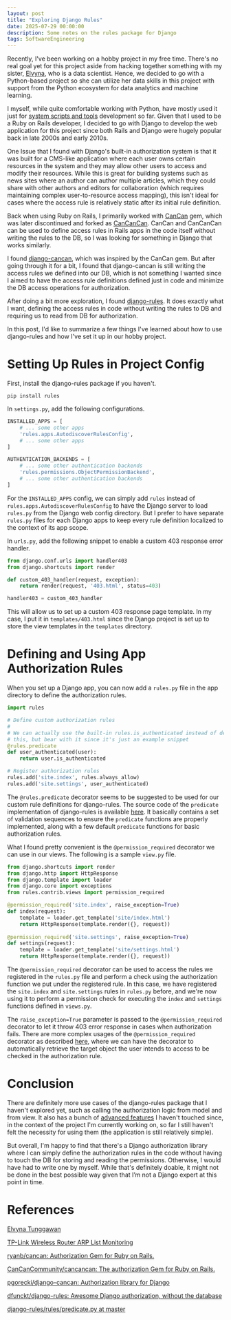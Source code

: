 ```yaml
---
layout: post
title: "Exploring Django Rules"
date: 2025-07-29 00:00:00
description: Some notes on the rules package for Django
tags: SoftwareEngineering
---
```


Recently, I've been working on a hobby project in my free time. There's no real goal yet for this project aside from hacking together something with my sister, [Elvyna](https://elvyna.github.io/), who is a data scientist. Hence, we decided to go with a Python-based project so she can utilize her data skills in this project with support from the Python ecosystem for data analytics and machine learning.

I myself, while quite comfortable working with Python, have mostly used it just for [system scripts and tools](/2022-05-24/tp-link-wireless-router-arp-list-monitoring) development so far. Given that I used to be a Ruby on Rails developer, I decided to go with Django to develop the web application for this project since both Rails and Django were hugely popular back in late 2000s and early 2010s.

One Issue that I found with Django's built-in authorization system is that it was built for a CMS-like application where each user owns certain resources in the system and they may allow other users to access and modify their resources. While this is great for building systems such as news sites where an author can author multiple articles, which they could share with other authors and editors for collaboration (which requires maintaining complex user-to-resource access mapping), this isn't ideal for cases where the access rule is relatively static after its initial rule definition.

Back when using Ruby on Rails, I primarily worked with [CanCan](https://github.com/ryanb/cancan) gem, which was later discontinued and forked as [CanCanCan](https://github.com/CanCanCommunity/cancancan). CanCan and CanCanCan can be used to define access rules in Rails apps in the code itself without writing the rules to the DB, so I was looking for something in Django that works similarly.

I found [django-cancan](https://github.com/pgorecki/django-cancan), which was inspired by the CanCan gem. But after going through it for a bit, I found that django-cancan is still writing the access rules we defined into our DB, which is not something I wanted since I aimed to have the access rule definitions defined just in code and minimize the DB access operations for authorization.

After doing a bit more exploration, I found [django-rules](https://github.com/dfunckt/django-rules). It does exactly what I want, defining the access rules in code without writing the rules to DB and requiring us to read from DB for authorization.

In this post, I'd like to summarize a few things I've learned about how to use django-rules and how I've set it up in our hobby project.

# Setting Up Rules in Project Config

First, install the django-rules package if you haven't.

```
pip install rules
```

In `settings.py`, add the following configurations.

```python
INSTALLED_APPS = [
    # ... some other apps
    'rules.apps.AutodiscoverRulesConfig',
    # ... some other apps
]

AUTHENTICATION_BACKENDS = [
    # ... some other authentication backends
    'rules.permissions.ObjectPermissionBackend',
    # ... some other authentication backends
]
```

For the `INSTALLED_APPS` config, we can simply add `rules` instead of `rules.apps.AutodiscoverRulesConfig` to have the Django server to load `rules.py` from the Django web config directory. But I prefer to have separate `rules.py` files for each Django apps to keep every rule definition localized to the context of its app scope.

In `urls.py`, add the following snippet to enable a custom 403 response error handler.

```python
from django.conf.urls import handler403
from django.shortcuts import render

def custom_403_handler(request, exception):
    return render(request, '403.html', status=403)

handler403 = custom_403_handler
```

This will allow us to set up a custom 403 response page template. In my case, I put it in `templates/403.html` since the Django project is set up to store the view templates in the `templates` directory.

# Defining and Using App Authorization Rules

When you set up a Django app, you can now add a `rules.py` file in the app directory to define the authorization rules.

```python
import rules

# Define custom authorization rules
#
# We can actually use the built-in rules.is_authenticated instead of defining our own rule for
# this, but bear with it since it's just an example snippet
@rules.predicate
def user_authenticated(user):
    return user.is_authenticated

# Register authorization rules
rules.add('site.index', rules.always_allow)
rules.add('site.settings', user_authenticated)
```

The `@rules.predicate` decorator seems to be suggested to be used for our custom rule definitions for django-rules. The source code of the `predicate` implementation of django-rules is available [here](https://github.com/dfunckt/django-rules/blob/master/rules/predicates.py). It basically contains a set of validation sequences to ensure the `predicate` functions are properly implemented, along with a few default `predicate` functions for basic authorization rules.

What I found pretty convenient is the `@permission_required` decorator we can use in our views. The following is a sample `view.py` file.

```python
from django.shortcuts import render
from django.http import HttpResponse
from django.template import loader
from django.core import exceptions
from rules.contrib.views import permission_required

@permission_required('site.index', raise_exception=True)
def index(request):
    template = loader.get_template('site/index.html')
    return HttpResponse(template.render({}, request))
    
@permission_required('site.settings', raise_exception=True)
def settings(request):
    template = loader.get_template('site/settings.html')
    return HttpResponse(template.render({}, request))
```

The `@permission_required` decorator can be used to access the rules we registered in the `rules.py` file and perform a check using the authorization function we put under the registered rule. In this case, we have registered the `site.index` and `site.settings` rules in `rules.py` before, and we're now using it to perform a permission check for executing the `index` and `settings` functions defined in `views.py`.

The `raise_exception=True` parameter is passed to the `@permission_required` decorator to let it throw 403 error response in cases when authorization fails. There are more complex usages of the `@permission_required` decorator as described [here](https://github.com/dfunckt/django-rules?tab=readme-ov-file#permissions-in-views), where we can have the decorator to automatically retrieve the target object the user intends to access to be checked in the authorization rule.

# Conclusion

There are definitely more use cases of the django-rules package that I haven't explored yet, such as calling the authorization logic from model and from view. It also has a bunch of [advanced features](https://github.com/dfunckt/django-rules/tree/master?tab=readme-ov-file#advanced-features) I haven't touched since, in the context of the project I'm currently working on, so far I still haven't felt the necessity for using them (the application is still relatively simple).

But overall, I'm happy to find that there's a Django authorization library where I can simply define the authorization rules in the code without having to touch the DB for storing and reading the permissions. Otherwise, I would have had to write one by myself. While that's definitely doable, it might not be done in the best possible way given that I’m not a Django expert at this point in time.

# References

[Elvyna Tunggawan](https://elvyna.github.io/)

[TP-Link Wireless Router ARP List Monitoring](/2022-05-24/tp-link-wireless-router-arp-list-monitoring)

[ryanb/cancan: Authorization Gem for Ruby on Rails.](https://github.com/ryanb/cancan)

[CanCanCommunity/cancancan: The authorization Gem for Ruby on Rails.](https://github.com/CanCanCommunity/cancancan)

[pgorecki/django-cancan: Authorization library for Django](https://github.com/pgorecki/django-cancan)

[dfunckt/django-rules: Awesome Django authorization, without the database](https://github.com/dfunckt/django-rules)

[django-rules/rules/predicate.py at master](https://github.com/dfunckt/django-rules/blob/master/rules/predicates.py)
